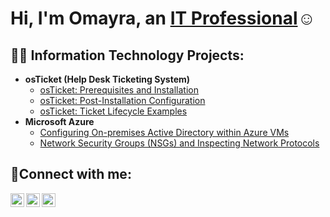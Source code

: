 <h1>Hi, I'm Omayra, an <a href="https://linkedin.com/in/omayra">IT Professional</a>☺</h1>

<h2>👨‍💻 Information Technology Projects:</h2>

- <b>osTicket (Help Desk Ticketing System)</b>
  - [osTicket: Prerequisites and Installation](https://github.com/omayrakil/osticket-prereqs)
  - [osTicket: Post-Installation Configuration](https://github.com/omayragoodkil/post-install-config)
  - [osTicket: Ticket Lifecycle Examples](https://github.com/omayrakil/ticket-lifecycle)
- <b>Microsoft Azure</b>
  - [Configuring On-premises Active Directory within Azure VMs](https://github.com/omayrakil/configure-ad)
  - [Network Security Groups (NSGs) and Inspecting Network Protocols](https://github.com/omayrakil/azure-network-protocols)
  
  
<h2>🤳Connect with me:</h2>

[<img align="left" alt="omayra | Twitter" width="22px" src="https://cdn.jsdelivr.net/npm/simple-icons@v3/icons/twitter.svg" />][twitter]
[<img align="left" alt="omayra | LinkedIn" width="22px" src="https://cdn.jsdelivr.net/npm/simple-icons@v3/icons/linkedin.svg" />][linkedin]
[<img align="left" alt="omayra | Instagram" width="22px" src="https://cdn.jsdelivr.net/npm/simple-icons@v3/icons/instagram.svg" />][instagram]

[twitter]: https://twitter.com/omayra
[instagram]: https://www.instagram.com/omayra
[linkedin]: https://linkedin.com/in/omayra
